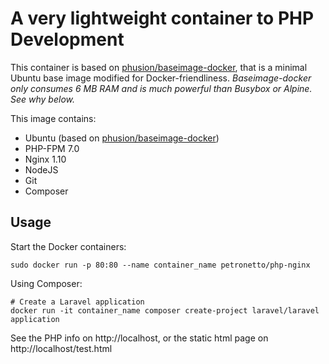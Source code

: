 A very lightweight container to PHP Development
==============================================

This container is based on [phusion/baseimage-docker](http://phusion.github.io/baseimage-docker/), that is a minimal Ubuntu base image modified for Docker-friendliness.
*Baseimage-docker only consumes 6 MB RAM and is much powerful than Busybox or Alpine. See why below.*

This image contains:
- Ubuntu (based on [phusion/baseimage-docker](http://phusion.github.io/baseimage-docker/))
- PHP-FPM 7.0
- Nginx 1.10
- NodeJS
- Git
- Composer

Usage
-----
Start the Docker containers:

`sudo docker run -p 80:80 --name container_name petronetto/php-nginx`

Using Composer:
```
# Create a Laravel application
docker run -it container_name composer create-project laravel/laravel application
```

See the PHP info on http://localhost, or the static html page on http://localhost/test.html
